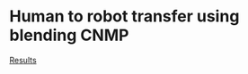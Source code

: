 
# Human to robot transfer using blending CNMP
[Results](https://www.youtube.com/watch?v=71mbbTE65yU)

